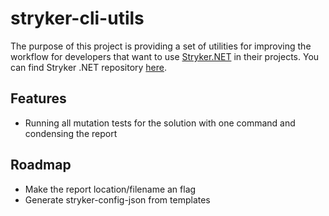 # stryker-cli-utils

The purpose of this project is providing a set of utilities for improving the workflow for developers that want to use [Stryker.NET](https://stryker-mutator.io/docs/stryker-net/introduction) in their projects. You can find Stryker .NET repository [here](https://github.com/stryker-mutator/stryker-net).

## Features

- Running all mutation tests for the solution with one command and condensing the report

## Roadmap 

- Make the report location/filename an flag
- Generate stryker-config-json from templates